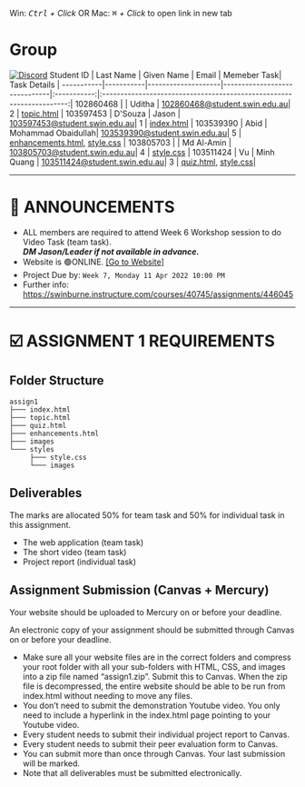 Win: _<kbd>Ctrl</kbd> + Click_ OR Mac: _<kbd>⌘</kbd> + Click_ to open link in new tab

# Group
[![Discord](https://img.shields.io/discord/948753419487834152?label=Assignment%201&logo=Discord&style=for-the-badge)](https://discord.com/channels/948753419487834152)
Student ID | Last Name | Given Name         | Email                        | Memeber Task| Task Details                                                         |
-----------|-----------|--------------------|------------------------------|:-----------:|:--------------------------------------------------------------------:|
102860468  |		   |	Uditha	         | 102860468@student.swin.edu.au| 2           | [topic.html](assign1/topic.html)                                     | 
103597453  | D'Souza   |	Jason	         | 103597453@student.swin.edu.au| 1	         | [index.html](assign1/index.html)                                     | 
103539390  | Abid	   | Mohammad Obaidullah| 103539390@student.swin.edu.au| 5	         | [enhancements.html](assign1/enhancements.html), [style.css](assign1/styles/style.css)                                                                                                                                      | 
103805703  |		   | Md Al-Amin	    | 103805703@student.swin.edu.au| 4           | [style.css](assign1/styles/style.css)                                | 
103511424	 | Vu	   | Minh Quang	    | 103511424@student.swin.edu.au| 3	         | [quiz.html](assign1/quiz.html), [style.css](assign1/styles/style.css)| 

-----
# 📣 ANNOUNCEMENTS
- ALL members are required to attend Week 6 Workshop session to do Video Task (team task).   
  _**DM Jason/Leader if not available in advance.**_
- Website is 🟢ONLINE. [[Go to Website]](https://quang103511424.github.io/COS100026-CTIP-Assignment_1/assign1/index.html)
- Project Due by: `Week 7, Monday 11 Apr 2022 10:00 PM`  
- Further info: https://swinburne.instructure.com/courses/40745/assignments/446045
-----
# ☑️ ASSIGNMENT 1 REQUIREMENTS

## Folder Structure  

```
assign1
├─── index.html  
├─── topic.html  
├─── quiz.html  
├─── enhancements.html  
├─── images  
└─── styles  
     ├─── style.css  
     └─── images
```

## Deliverables    
 
The marks are allocated 50% for team task and 50% for individual task in this assignment.  

* The web application (team task) 
*  The short video (team task)  
*  Project report (individual task)    
 
## Assignment Submission (Canvas + Mercury) 
 
Your website should be uploaded to Mercury on or before your deadline.   
  
An electronic copy of your assignment should be submitted through Canvas on or before your deadline.  

*  Make sure all your website files are in the correct folders and compress your root folder with all your sub-folders with HTML, CSS, and images into a zip file named “assign1.zip”. Submit this to Canvas. When the zip file is decompressed, the entire website should be able to be run from index.html without needing to move any files. 
* You don’t need to submit the demonstration Youtube video. You only need to include a hyperlink in the index.html page pointing to your Youtube video.  
*  Every student needs to submit their individual project report to Canvas. 
*  Every student needs to submit their peer evaluation form to Canvas. 
*  You can submit more than once through Canvas. Your last submission will be marked.  
*  Note that all deliverables must be submitted electronically.  
